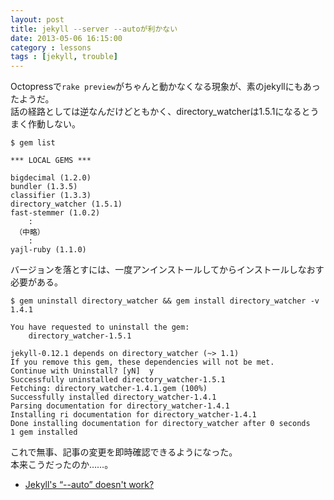 ```yaml
---
layout: post
title: jekyll --server --autoが利かない
date: 2013-05-06 16:15:00
category : lessons
tags : [jekyll, trouble]
---
```


Octopressで`rake preview`がちゃんと動かなくなる現象が、素のjekyllにもあったようだ。  
話の経路としては逆なんだけどともかく、directory_watcherは1.5.1になるとうまく作動しない。

	$ gem list
	
	*** LOCAL GEMS ***
	
	bigdecimal (1.2.0)
	bundler (1.3.5)
	classifier (1.3.3)
	directory_watcher (1.5.1)
	fast-stemmer (1.0.2)
		:
	 （中略）
		:
	yajl-ruby (1.1.0)

バージョンを落とすには、一度アンインストールしてからインストールしなおす必要がある。

	$ gem uninstall directory_watcher && gem install directory_watcher -v 1.4.1
	
	You have requested to uninstall the gem:
		directory_watcher-1.5.1
	
	jekyll-0.12.1 depends on directory_watcher (~> 1.1)
	If you remove this gem, these dependencies will not be met.
	Continue with Uninstall? [yN]  y
	Successfully uninstalled directory_watcher-1.5.1
	Fetching: directory_watcher-1.4.1.gem (100%)
	Successfully installed directory_watcher-1.4.1
	Parsing documentation for directory_watcher-1.4.1
	Installing ri documentation for directory_watcher-1.4.1
	Done installing documentation for directory_watcher after 0 seconds
	1 gem installed

これで無事、記事の変更を即時確認できるようになった。  
本来こうだったのか……。

* [Jekyll's “--auto” doesn't work?](http://stackoverflow.com/questions/15591000/jekylls-auto-doesnt-work)